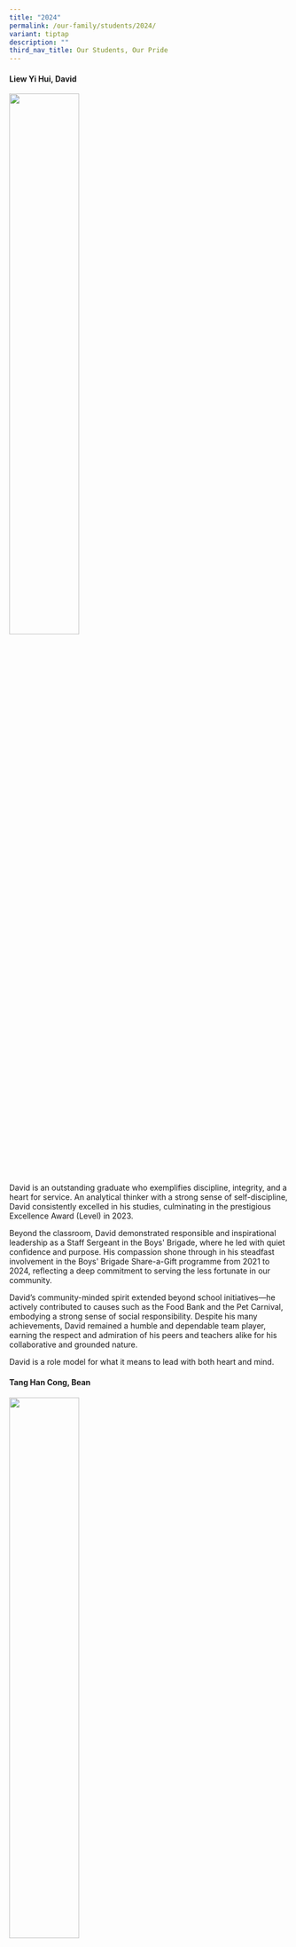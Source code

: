 ```yaml
---
title: "2024"
permalink: /our-family/students/2024/
variant: tiptap
description: ""
third_nav_title: Our Students, Our Pride
---
```

<p></p>
<h4><strong>Liew Yi Hui, David</strong></h4>
<div class="isomer-image-wrapper">
<img style="width: 50%;" height="auto" width="100%" alt="" src="/images/Students/2024/2.png">
</div>
<p>David is an outstanding graduate who exemplifies discipline, integrity,
and a heart for service. An analytical thinker with a strong sense of self-discipline,
David consistently excelled in his studies, culminating in the prestigious
Excellence Award (Level) in 2023.</p>
<p>Beyond the classroom, David demonstrated responsible and inspirational
leadership as a Staff Sergeant in the Boys' Brigade, where he led with
quiet confidence and purpose. His compassion shone through in his steadfast
involvement in the Boys' Brigade Share-a-Gift programme from 2021 to 2024,
reflecting a deep commitment to serving the less fortunate in our community.</p>
<p>David’s community-minded spirit extended beyond school initiatives—he
actively contributed to causes such as the Food Bank and the Pet Carnival,
embodying a strong sense of social responsibility. Despite his many achievements,
David remained a humble and dependable team player, earning the respect
and admiration of his peers and teachers alike for his collaborative and
grounded nature.</p>
<p>David is a role model for what it means to lead with both heart and mind.</p>
<p></p>
<h4>Tang Han Cong, Bean</h4>
<div class="isomer-image-wrapper">
<img style="width: 50%;" height="auto" width="100%" alt="" src="/images/Students/2024/1.png">
</div>
<p>Bean is a well-rounded and principled graduate whose journey at our school
has been marked by excellence, humility, and unwavering dedication. A natural
leader, Bean rose to the rank of Staff Sergeant in the National Police
Cadet Corps (NPCC) and also served as Class Chairperson in 2024, leading
his peers with responsibility and integrity.</p>
<p>His strong sense of self-discipline and commitment to learning earned
him consistent academic accolades, including the Edusave Scholarship and
Merit Bursary. In recognition of his reliability and outstanding contributions,
he was named <em>Best Unit Cadet</em> in NPCC in 2024—a testament to his
dependability and commitment to his team.</p>
<p>Bean’s diligence extended across multiple disciplines, leading to School
Excellence Awards in various subjects. Despite his many achievements, he
remained grounded and approachable, earning the <em>Model Student</em> title
in both 2022 and 2024. In 2023, he was honoured with the <em>All-Round Excellence Award</em>,
a fitting recognition of his holistic achievements in academics, conduct,
co-curricular activities, and leadership.</p>
<p>Bean exemplifies the spirit of a true student leader—capable, compassionate,
and consistently striving for excellence.</p>
<p></p>
<h4>Richard Lee Candra</h4>
<div class="isomer-image-wrapper">
<img style="width: 50%;" height="auto" width="100%" alt="" src="/images/Students/2024/3.png">
</div>
<p>Richard is a charismatic and compassionate graduate whose time in school
was defined by his ability to inspire others and make a meaningful impact.
A natural leader, Richard stood out for his ability to guide and uplift
his peers, both in the classroom and through his involvement in the Media
Club, where he consistently demonstrated strong teamwork and a collaborative
spirit.</p>
<p>Richard’s personal drive was evident in his commitment to both academic
and personal development. He embraced every opportunity to grow, from excelling
in group projects to stepping up as a confident public speaker. His ability
to engage audiences shone when he delivered impactful presentations on
environmental issues to primary school students, raising awareness with
clarity and conviction.</p>
<p>His heart for the community was equally commendable. Richard was actively
involved in Values-In-Action programmes and community events, where he
formed meaningful connections with elderly residents and contributed to
building a more inclusive society.</p>
<p>With his blend of charisma, compassion, and commitment, Richard leaves
behind a legacy of leadership and service that will continue to inspire
those around him.</p>
<p></p>
<h4>Choong Yun Nee</h4>
<div class="isomer-image-wrapper">
<img style="width: 50%;" height="auto" width="100%" alt="" src="/images/Students/2024/5.png">
</div>
<p>Yun Nee is a driven and compassionate graduate whose secondary school
journey has been marked by resilience, academic excellence, and a deep
sense of social responsibility. A highly motivated learner, Yun Nee was
named <em>Top Student in Level</em> in 2022 and went on to achieve <em>Top Student in Principles of Accounting</em> in
2023—testament to her strong work ethic and intellectual curiosity.</p>
<p>Her quiet strength shone through in her consistent progress over the years,
always striving to improve and support those around her. As a <em>Senior Peer Support Leader</em> throughout
her four years in school, Yun Nee demonstrated strong leadership potential,
offering encouragement and a listening ear to her peers.</p>
<p>Yun Nee also made meaningful contributions to the community and the environment.
As an active member of the Environmental Club, she championed conservation
efforts and took part in various Values-In-Action initiatives. In 2024,
she extended her care to the elderly, patiently guiding residents through
art projects with kindness and respect.</p>
<p>Known for her empathy and humility, Yun Nee is cherished by peers and
teachers alike for her unwavering support and thoughtful presence. She
leaves behind a legacy of quiet strength, service, and excellence.</p>
<p></p>
<h4>Cheong Jia Cheng Wallace</h4>
<p></p>
<div class="isomer-image-wrapper">
<img style="width: 50%;" height="auto" width="100%" alt="" src="/images/Students/2024/4.png">
</div>
<p>Wallace is a dedicated and well-rounded graduate whose school journey
reflects a blend of perseverance, passion, and purpose. Known for his earnestness
and strong work ethic, Wallace was awarded the <em>Edusave Scholarship</em> for
three consecutive years (2021–2023), a testament to his consistent academic
excellence.</p>
<p>Resilient and adaptable, Wallace excelled not only in the classroom but
also in his co-curricular pursuits. A passionate and skilled aeromodelling
enthusiast, he attained <em>Expert Level 4</em> certification in the Singapore
Youth Flying Club and proudly represented the school in multiple inter-school
aeromodelling competitions, showcasing both technical expertise and a competitive
spirit.</p>
<p>His commitment to the environment and the community was equally commendable.
Wallace took part in park clean-up efforts and beach conservation programmes,
while also actively engaging in a range of <em>Values-In-Action</em> initiatives.
In 2024, he brought patience and kindness to community outreach by assisting
elderly residents with art projects, demonstrating his respect and compassion
for others.</p>
<p>Balancing academic achievement with co-curricular excellence, Wallace
stands out as a student who embraces challenges and contributes meaningfully
to every endeavour. His drive, humility, and heart for service make him
a role model for all.</p>
<p></p>
<h4>Yong Diao Dalton</h4>
<div class="isomer-image-wrapper">
<img style="width: 50%;" height="auto" width="100%" alt="" src="/images/Students/2024/6.png">
</div>
<p>Dalton is known for his well-mannered and respectful nature, earning the
admiration of both teachers and peers. His diligent approach to academics
ensures that he consistently puts forth his best effort in all assignments
and class activities, maintaining high standards of work.</p>
<p>Dalton is also highly responsible, consistently completing his tasks well
and on time, demonstrating his commitment to excellence. His trustworthiness
was recognized when he was appointed Class Chairperson in 2020, a role
in which he showcased his leadership abilities and guided his peers effectively.</p>
<p>As a Committee Member in the Infocomm Club, Dalton further displayed his
leadership skills by rallying his juniors to participate in competitions,
fostering a sense of teamwork and enthusiasm. His passion for technology
is evident through his participation in robotics and computational thinking
competitions, where he applied his skills and knowledge to solve complex
problems.</p>
<p>A forward-thinking individual, Dalton completed a Digital Marketing elective
module, broadening his understanding of the evolving technological landscape.
Beyond his academic and extracurricular pursuits, Dalton is empathetic
and actively engages in various community service projects, demonstrating
his dedication to making a positive impact on those around him.</p>
<p>Through his academic diligence, leadership, technological passion, and
commitment to service, Dalton has proven to be a well-rounded and responsible
individual who consistently strives to make a difference in both his academic
and community endeavors.</p>
<p></p>
<h4>Zander Ho Yu Xuan</h4>
<div class="isomer-image-wrapper">
<img style="width: 50%;" height="auto" width="100%" alt="" src="/images/Students/2024/7.png">
</div>
<p>Zander has consistently demonstrated a remarkable dedication to both his
academic and extracurricular endeavors. His diligence is evident in his
ability to consistently excel in his studies, showing a strong commitment
to his academic pursuits. Alongside his academic focus, Zander is known
for his sense of responsibility, always fulfilling his duties with determination
and dedication.</p>
<p>He is also a team player, fostering a positive learning environment by
assisting his peers whenever necessary, proving himself to be a collaborative
and supportive individual. His environmentally conscious mindset shines
through his leadership role as Vice Chairman of the Environmental Club,
where he played a crucial role in leading the club to win the prestigious
Gold Award in the Green School competition.</p>
<p>Zander’s leadership abilities are further demonstrated through his facilitation
of the SELC Seminar and his completion of various leadership modules. His
involvement doesn't stop there, as he showcases his versatility and creativity
by participating in environmental art competitions while maintaining excellence
in his academics.</p>
<p>In addition to his academic and artistic accomplishments, Zander is deeply
socially responsible. He has volunteered his time at Willing Hearts, contributing
to the community, and took a proactive stance in leading an anti-pollution
campaign. Through all his efforts, Zander has shown a well-rounded character,
excelling both in and outside the classroom, and consistently making a
positive impact on the world around him.</p>
<p></p>
<h4>Packiaraj Patric Samantha</h4>
<div class="isomer-image-wrapper">
<img style="width: 50%;" height="auto" width="100%" alt="" src="/images/Students/2024/9.png">
</div>
<p>Samantha has consistently demonstrated a high level of responsibility
and self-discipline. As both a Student Councillor and Class Chairperson,
she has shown exceptional leadership skills, guiding her peers with confidence
and integrity. Her academic excellence is matched by her leadership abilities,
allowing her to thrive in both the classroom and various leadership roles.</p>
<p>Samantha’s leadership journey extends beyond school, having risen to the
positions of President and Master Staff Sergeant in the Girls Brigade,
where she continued to inspire and lead others with determination and dedication.
Her competitive spirit was evident when she placed third in the Creative
Drill Competition and earned a bronze medal in the LGT Challenge, showcasing
her drive and perseverance.</p>
<p>Always up for a challenge, Samantha embraced adventurous opportunities
by participating in demanding outdoor programs, further highlighting her
courage and resilience. Her commitment to making a positive impact extends
beyond school, as she actively volunteered at various community organizations,
demonstrating her civic-mindedness and dedication to helping others.</p>
<p>A true team player, Samantha contributed actively to both school and community
initiatives, working collaboratively with others to achieve common goals.
Her adaptability and ability to connect with peers from diverse backgrounds
reflect her inclusive nature and strong interpersonal skills, making her
a respected and well-rounded individual. Through all her endeavors, Samantha
has proven herself to be a leader, a dedicated student, and a compassionate
member of her community.</p>
<p></p>
<h4>Khambhati Moiz Huzefa</h4>
<div class="isomer-image-wrapper">
<img style="width: 50%;" height="auto" width="100%" alt="" src="/images/Students/2024/8.png">
</div>
<p>Moiz is known for his enthusiastic and curious nature, always eager to
explore new concepts and ideas. His confidence and understanding demeanor
have made him well-liked among his peers, who appreciate his approachable
and supportive personality.</p>
<p>Academically committed, Moiz has demonstrated a strong passion for learning,
achieving a Bronze medal in the Maths Olympiad and participating in both
the Chemistry and Physics Olympiads. His dedication to his studies is matched
by his ability to excel in various fields, particularly in technology.
As Vice-Chairperson of the Infocomm Club, he not only displayed leadership
but also led his team to first place in a hackathon, showcasing his ability
to guide and inspire others.</p>
<p>An innovative thinker, Moiz has thrived in technology competitions and
hackathons, consistently pushing the boundaries of creativity and problem-solving.
His adaptability is reflected in his willingness to take on various roles
in the class committee, where he developed diverse skills and contributed
meaningfully to the success of his class.</p>
<p>Moiz’s compassion is also evident in his volunteer work at a nursing home
and the National Library, where he dedicated his time to helping others.
Through his academic achievements, leadership roles, and community involvement,
Moiz has proven to be a well-rounded and inspiring individual with a passion
for learning and a commitment to making a positive impact.</p>
<p></p>
<h4>Chin Guan Chung</h4>
<div class="isomer-image-wrapper">
<img style="width: 50%;" height="auto" width="100%" alt="" src="/images/Students/2024/10.png">
</div>
<p>Guan Chung is known for his determination and passion in his academic
pursuits. He consistently displays conscientiousness in his work, striving
for excellence and showing a genuine commitment to learning.</p>
<p>His friendly and approachable nature has earned him the respect and admiration
of both peers and teachers. Guan Chung's meticulous attention to detail
is evident in his schoolwork, where he consistently produces high-quality
results and demonstrates a careful, thoughtful approach to every task.</p>
<p>In addition to his academic achievements, Guan Chung has showcased strong
leadership skills through his role as an NCC Sergeant. In this position,
he has demonstrated exceptional abilities in guiding and inspiring his
peers, proving himself to be a reliable and effective leader.</p>
<p>Guan Chung’s sense of social responsibility is equally commendable. He
actively engages in voluntary work, contributing his time and efforts to
various community initiatives and helping those in need. His ability to
balance academic excellence with leadership and community service makes
him a well-rounded individual who excels not only in the classroom but
also in his contributions to the wider community.</p>
<p></p>
<h4>Liu Cheng Xuan</h4>
<p>Cheng Xuan is highly respected by both his peers and teachers for his
sincere and respectful demeanor. His ability to earn the respect of others
is a testament to his strong character and integrity.</p>
<p>A natural team player, Cheng Xuan excels in group activities and leadership
roles, consistently contributing to the success of his teams. His confidence
in communication is also notable, as he demonstrates strong interpersonal
skills that enable him to connect effectively with others, whether in a
collaborative setting or when leading discussions.</p>
<p>Cheng Xuan is open to feedback and always shows a willingness to learn
and improve. This openness to growth has been instrumental in his academic
success, as he approaches his studies with determination and a proactive
attitude, consistently striving to excel.</p>
<p>His leadership abilities have been showcased in his roles as a Staff Sergeant
in the Boys' Brigade and as Student Council President. In these positions,
he not only demonstrated strong leadership but also effectively guided
his team, earning the Intermediary Proficiency Award in recognition of
his dedication and leadership in the Boys' Brigade.</p>
<p>Goal-oriented and driven, Cheng Xuan works diligently towards both his
personal and academic objectives, consistently setting high standards for
himself and working tirelessly to achieve them. His ability to balance
leadership, academics, and personal growth makes him a well-rounded and
admirable student.</p>